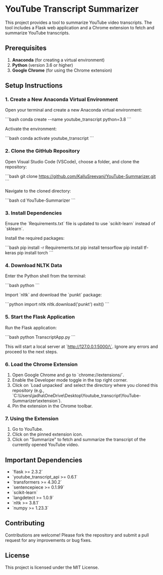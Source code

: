 
# YouTube Transcript Summarizer

This project provides a tool to summarize YouTube video transcripts. The tool includes a Flask web application and a Chrome extension to fetch and summarize YouTube transcripts.

## Prerequisites

1. **Anaconda** (for creating a virtual environment)
2. **Python** (version 3.6 or higher)
3. **Google Chrome** (for using the Chrome extension)

## Setup Instructions

### 1. Create a New Anaconda Virtual Environment

Open your terminal and create a new Anaconda virtual environment:

\`\`\`bash
conda create --name youtube_transcript python=3.8
\`\`\`

Activate the environment:

\`\`\`bash
conda activate youtube_transcript
\`\`\`

### 2. Clone the GitHub Repository

Open Visual Studio Code (VSCode), choose a folder, and clone the repository:

\`\`\`bash
git clone https://github.com/KalluSreevani/YouTube-Summarizer.git
\`\`\`

Navigate to the cloned directory:

\`\`\`bash
cd YouTube-Summarizer
\`\`\`

### 3. Install Dependencies

Ensure the \`Requirements.txt\` file is updated to use \`scikit-learn\` instead of \`sklearn\`.

Install the required packages:

\`\`\`bash
pip install -r Requirements.txt
pip install tensorflow
pip install tf-keras
pip install torch
\`\`\`

### 4. Download NLTK Data

Enter the Python shell from the terminal:

\`\`\`bash
python
\`\`\`

Import \`nltk\` and download the \`punkt\` package:

\`\`\`python
import nltk
nltk.download('punkt')
exit()
\`\`\`

### 5. Start the Flask Application

Run the Flask application:

\`\`\`bash
python TranscriptApp.py
\`\`\`

This will start a local server at \`http://127.0.0.1:5000/\`. Ignore any errors and proceed to the next steps.

### 6. Load the Chrome Extension

1. Open Google Chrome and go to \`chrome://extensions/\`.
2. Enable the Developer mode toggle in the top right corner.
3. Click on \`Load unpacked\` and select the directory where you cloned this repository (e.g., \`C:\Users\jadha\OneDrive\Desktop\Youtube_transcript\YouTube-Summarizer\extension\`).
4. Pin the extension in the Chrome toolbar.

### 7. Using the Extension

1. Go to YouTube.
2. Click on the pinned extension icon.
3. Click on "Summarize" to fetch and summarize the transcript of the currently opened YouTube video.

## Important Dependencies

- \`flask >= 2.3.2\`
- \`youtube_transcript_api >= 0.6.1\`
- \`transformers >= 4.30.2\`
- \`sentencepiece >= 0.1.99\`
- \`scikit-learn\`
- \`langdetect >= 1.0.9\`
- \`nltk >= 3.8.1\`
- \`numpy >= 1.23.3\`

## Contributing

Contributions are welcome! Please fork the repository and submit a pull request for any improvements or bug fixes.

## License

This project is licensed under the MIT License.
